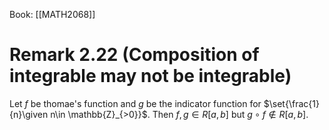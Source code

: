 Book: [[MATH2068]]
# Remark 2.22 (Composition of integrable may not be integrable)
Let $f$ be thomae's function and $g$ be the indicator function for $\set{\frac{1}{n}\given n\in \mathbb{Z}_{>0}}$.
Then  $f,g\in R[a,b]$ but $g\circ f \notin R[a,b]$.
